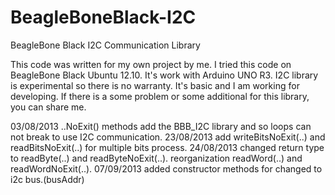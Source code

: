 BeagleBoneBlack-I2C
===================

BeagleBone Black I2C Communication Library
   
   This code was written for my own project by me. I tried this code on BeagleBone Black Ubuntu 12.10. It's work with Arduino UNO R3. I2C library is experimental so there is no warranty. It's basic and I am working for developing. If there is a some problem or some additional for this library, you can share me.

03/08/2013 ..NoExit() methods add the BBB_I2C library and so loops can not break to use I2C communication. 
23/08/2013 add writeBitsNoExit(..) and readBitsNoExit(..) for multiple  bits process.
24/08/2013 changed return type to readByte(..) and readByteNoExit(..). reorganization readWord(..) and readWordNoExit(..).
07/09/2013 added constructor methods for changed to i2c bus.(busAddr)
